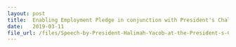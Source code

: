 ```yaml
---
layout: post
title:  Enabling Employment Pledge in conjunction with President's Challenge 2020 Launch Media Release
date:   2019-03-11
file_url: /files/Speech-by-President-Halimah-Yacob-at-the-President-s-Challenge-2020-Launch-on-PC-Enabling-Employment-Pledge-and-ExtraOrdinary-Apprenticeship-Programme.pdf
---	
```

